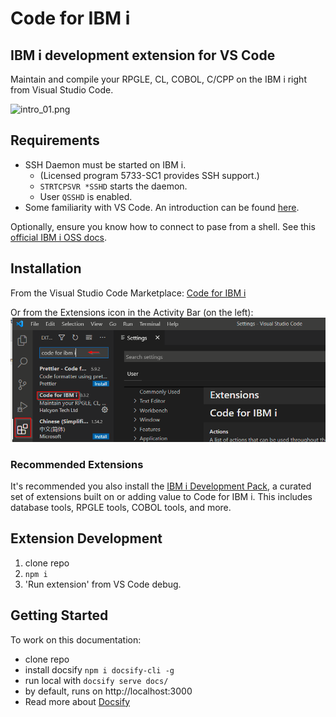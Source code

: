 # Code for IBM i

## IBM i development extension for VS Code

Maintain and compile your RPGLE, CL, COBOL, C/CPP on the IBM i right from Visual Studio Code.

![intro_01.png](assets/intro_01.png)

## Requirements

- SSH Daemon must be started on IBM i.
   - (Licensed program 5733-SC1 provides SSH support.)
   - `STRTCPSVR *SSHD` starts the daemon.
   - User `QSSHD` is enabled.
- Some familiarity with VS Code. An introduction can be found [here](https://code.visualstudio.com/docs/getstarted/introvideos).

Optionally, ensure you know how to connect to pase from a shell. See this [official IBM i OSS docs](https://ibmi-oss-docs.readthedocs.io/en/latest/user_setup/README.html#step-1-install-an-ssh-client).

## Installation

From the Visual Studio Code Marketplace: [Code for IBM i](https://marketplace.visualstudio.com/items?itemName=HalcyonTechLtd.code-for-ibmi)

Or from the Extensions icon in the Activity Bar (on the left):
![assets/install_01,png](assets/install_01.png)

### Recommended Extensions

It's recommended you also install the [IBM i Development Pack](https://marketplace.visualstudio.com/items?itemName=HalcyonTechLtd.ibm-i-development-pack), a curated set of extensions built on or adding value to Code for IBM i. This includes database tools, RPGLE tools, COBOL tools, and more.

## Extension Development

1. clone repo
2. ```npm i```
3. 'Run extension' from VS Code debug.

## Getting Started

To work on this documentation:

- clone repo
- install docsify ```npm i docsify-cli -g```
- run local with ```docsify serve docs/```
- by default, runs on http://localhost:3000
- Read more about [Docsify](https://docsify.js.org/#/)
